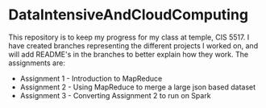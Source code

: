 # DataIntensiveAndCloudComputing

This repository is to keep my progress for my class at temple, CIS 5517. I have created branches representing the different projects I worked on, and will add README's in the branches to better explain how they work. The assignments are:
  * Assignment 1 - Introduction to MapReduce
  * Assignment 2 - Using MapReduce to merge a large json based dataset
  * Assignment 3 - Converting Assignment 2 to run on Spark
